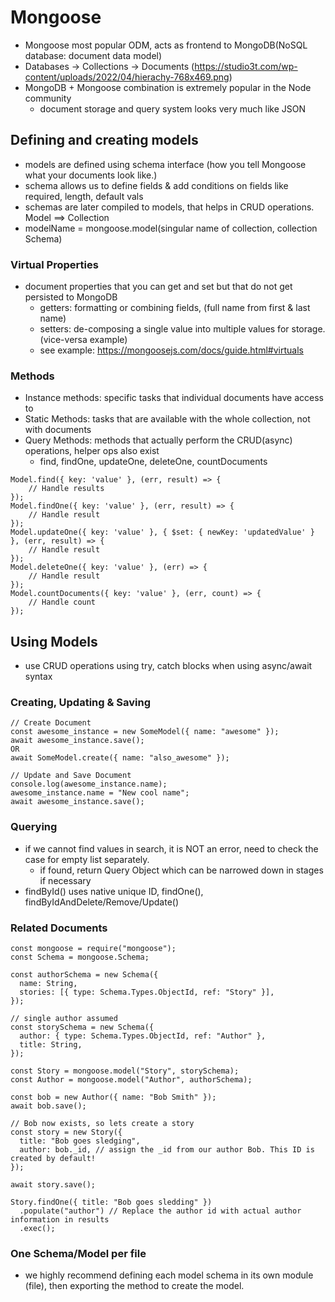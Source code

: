 # Mongoose
- Mongoose most popular ODM, acts as frontend to MongoDB(NoSQL database: document data model)
- Databases -> Collections -> Documents (https://studio3t.com/wp-content/uploads/2022/04/hierachy-768x469.png)
- MongoDB + Mongoose combination is extremely popular in the Node community
	- document storage and query system looks very much like JSON

## Defining and creating models
- models are defined using schema interface (how you tell Mongoose what your documents look like.)
- schema allows us to define fields & add conditions on fields like required, length, default vals
- schemas are later compiled to models, that helps in CRUD operations. Model ==> Collection
- modelName = mongoose.model(singular name of collection, collection Schema)

### Virtual Properties
- document properties that you can get and set but that do not get persisted to MongoDB
	- getters: formatting or combining fields, (full name from first & last name)
	- setters:  de-composing a single value into multiple values for storage. (vice-versa example)
	- see example: https://mongoosejs.com/docs/guide.html#virtuals

### Methods
- Instance methods: specific tasks that individual documents have access to
- Static Methods: tasks that are available with the whole collection, not with documents
- Query Methods: methods that actually perform the CRUD(async) operations, helper ops also exist
	- find, findOne, updateOne, deleteOne, countDocuments
``` 
Model.find({ key: 'value' }, (err, result) => {
    // Handle results
});
Model.findOne({ key: 'value' }, (err, result) => {
    // Handle result
});
Model.updateOne({ key: 'value' }, { $set: { newKey: 'updatedValue' } }, (err, result) => {
    // Handle result
});
Model.deleteOne({ key: 'value' }, (err) => {
    // Handle result
});
Model.countDocuments({ key: 'value' }, (err, count) => {
    // Handle count
});
```

## Using Models
- use CRUD operations using try, catch blocks when using async/await syntax

### Creating, Updating & Saving
```
// Create Document
const awesome_instance = new SomeModel({ name: "awesome" });
await awesome_instance.save();
OR
await SomeModel.create({ name: "also_awesome" });

// Update and Save Document
console.log(awesome_instance.name); 
awesome_instance.name = "New cool name";
await awesome_instance.save();
```

### Querying
- if we cannot find values in search, it is NOT an error, need to check the case for empty list separately.
	- if found, return Query Object which can be narrowed down in stages if necessary
- findById() uses native unique ID, findOne(), findByIdAndDelete/Remove/Update()

### Related Documents
```
const mongoose = require("mongoose");
const Schema = mongoose.Schema;

const authorSchema = new Schema({
  name: String,
  stories: [{ type: Schema.Types.ObjectId, ref: "Story" }],
});

// single author assumed
const storySchema = new Schema({
  author: { type: Schema.Types.ObjectId, ref: "Author" },
  title: String,
});

const Story = mongoose.model("Story", storySchema);
const Author = mongoose.model("Author", authorSchema);
```

```
const bob = new Author({ name: "Bob Smith" });
await bob.save();

// Bob now exists, so lets create a story
const story = new Story({
  title: "Bob goes sledging",
  author: bob._id, // assign the _id from our author Bob. This ID is created by default!
});

await story.save();

Story.findOne({ title: "Bob goes sledding" })
  .populate("author") // Replace the author id with actual author information in results
  .exec();
```

### One Schema/Model per file
- we highly recommend defining each model schema in its own module (file), then exporting the method to create the model.




































